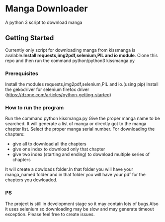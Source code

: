 # Manga Downloader

A python 3 script to download manga 

## Getting Started

Currently only script for downloading manga from kissmanga is avalable.**Install requests,img2pdf,selenium,PIL and io module**. Clone this repo and then run the command python/python3 kissmanga.py 

### Prerequisites

Install the modules requests,img2pdf,selenium,PIL and io.(using pip)
Install the gekodriver for selenium firefox driver (https://dzone.com/articles/python-getting-started)

### How to run the program

Run the command python kissmanga.py 
Give the proper manga name to be searched.
It will generate a list of manga or directly got to the manga chapter list.
Select the proper manga serial number.
For downloading the chapters:
+ give all to download all the chapters
+ give one index to download only that chapter
+ give two index (starting and ending) to download multiple series of chapters

It will create a dowloads folder.In that folder you will have your manga_named folder and in that folder you will have your pdf for the chapters you dowloaded.

### PS

The project is still in development stage so it may contain lots of bugs.Also it uses selenium so downloading may be slow and may generate timeout exception. Please feel free to create issues.

